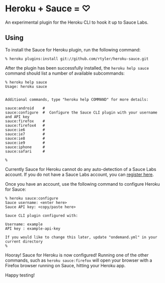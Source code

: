 # Heroku + Sauce = ♡

An experimental plugin for the Heroku CLI to hook it up to Sauce Labs.


## Using

To install the Sauce for Heroku plugin, run the following command:

    % heroku plugins:install git://github.com/rtyler/heroku-sauce.git

After the plugin has been successfully installed, the `heroku help sauce`
command should list a number of available subcommands:

    % heroku help sauce
    Usage: heroku sauce


    Additional commands, type "heroku help COMMAND" for more details:

    sauce:android    # 
    sauce:configure  #  Configure the Sauce CLI plugin with your username and API key
    sauce:firefox    # 
    sauce:firefox4   # 
    sauce:ie6        # 
    sauce:ie7        # 
    sauce:ie8        # 
    sauce:ie9        # 
    sauce:iphone     # 
    sauce:safari     # 

    %


Currently Sauce for Heroku cannot do any auto-detection of a Sauce Labs
account. If you do not have a Sauce Labs account, you can [register
here](https://saucelabs.com/signup/plan/free).


Once you have an account, use the following command to configure Heroku for
Sauce:

    % heroku sauce:configure
    Sauce username: <enter here>
    Sauce API key: <copy/paste here>

    Sauce CLI plugin configured with:

    Username: example
    API key : example-api-key

    If you would like to change this later, update "ondemand.yml" in your current directory
    %


Hooray! Sauce for Heroku is now configured! Running one of the other commands,
such as `heroku sauce:firefox` will open your browser with a Firefox browser
running on Sauce, hitting your Heroku app.

Happy testing!
